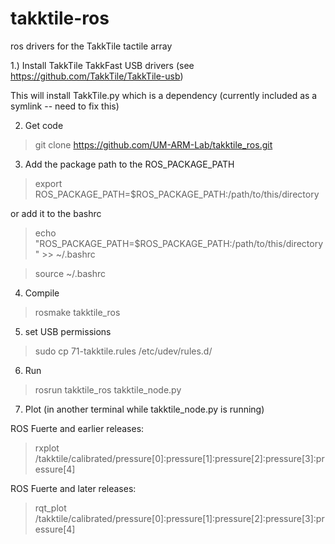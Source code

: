 takktile-ros
============

ros drivers for the TakkTile tactile array

1.) Install TakkTile TakkFast USB drivers (see https://github.com/TakkTile/TakkTile-usb)

This will install TakkTile.py which is a dependency (currently included as a symlink -- need to fix this)

2) Get code

> git clone https://github.com/UM-ARM-Lab/takktile_ros.git

3) Add the package path to the ROS_PACKAGE_PATH

> export ROS_PACKAGE_PATH=$ROS_PACKAGE_PATH:/path/to/this/directory

or add it to the bashrc

> echo "ROS_PACKAGE_PATH=\$ROS_PACKAGE_PATH:/path/to/this/directory" >> ~/.bashrc

> source ~/.bashrc

4) Compile

> rosmake takktile_ros

5) set USB permissions

> sudo cp 71-takktile.rules /etc/udev/rules.d/

6) Run
> rosrun takktile_ros takktile_node.py

7) Plot (in another terminal while takktile_node.py is running)

ROS Fuerte and earlier releases:
> rxplot /takktile/calibrated/pressure[0]:pressure[1]:pressure[2]:pressure[3]:pressure[4]

ROS Fuerte and later releases:
> rqt_plot /takktile/calibrated/pressure[0]:pressure[1]:pressure[2]:pressure[3]:pressure[4]
